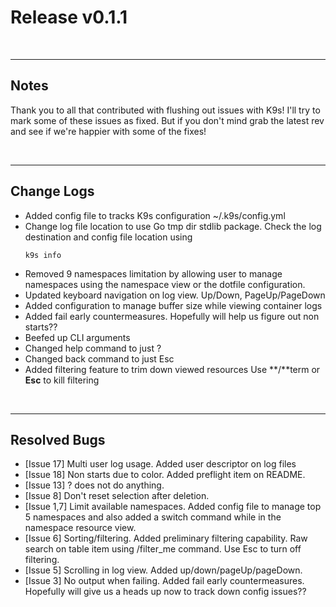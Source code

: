 # Release v0.1.1

<br/>

---
## Notes

Thank you to all that contributed with flushing out issues with K9s! I'll try
to mark some of these issues as fixed. But if you don't mind grab the latest
rev and see if we're happier with some of the fixes!

<br/>

---
## Change Logs

+ Added config file to tracks K9s configuration ~/.k9s/config.yml
+ Change log file location to use Go tmp dir stdlib package.
  Check the log destination and config file location using
    ```shell
    k9s info
    ```
+ Removed 9 namespaces limitation by allowing user to manage namespaces using
  the namespace view or the dotfile configuration.
+ Updated keyboard navigation on log view. Up/Down, PageUp/PageDown
+ Added configuration to manage buffer size while viewing container logs
+ Added fail early countermeasures. Hopefully will help us figure out non starts??
+ Beefed up CLI arguments
+ Changed help command to just ?
+ Changed back command to just Esc
+ Added filtering feature to trim down viewed resources
  Use **/**term or **Esc** to kill filtering

<br/>

---
## Resolved Bugs

+ [Issue 17] Multi user log usage. Added user descriptor on log files
+ [Issue 18] Non starts due to color. Added preflight item on README.
+ [Issue 13] ? does not do anything.
+ [Issue 8] Don't reset selection after deletion.
+ [Issue 1,7] Limit available namespaces. Added config file to manage top 5 namespaces
  and also added a switch command while in the namespace resource view.
+ [Issue 6] Sorting/filtering. Added preliminary filtering capability. Raw search
  on table item using /filter_me command. Use Esc to turn off filtering.
+ [Issue 5] Scrolling in log view. Added up/down/pageUp/pageDown.
+ [Issue 3] No output when failing. Added fail early countermeasures. Hopefully
  will give us a heads up now to track down config issues??

